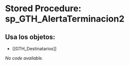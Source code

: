 # Stored Procedure: sp_GTH_AlertaTerminacion2

## Usa los objetos:
- [[GTH_Destinatarios]]

*No code available.*
